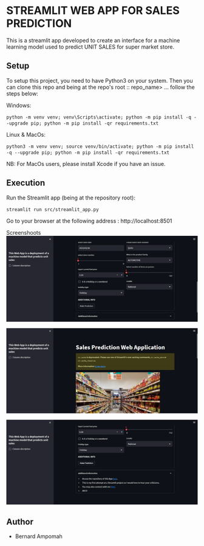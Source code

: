 # STREAMLIT WEB APP FOR SALES PREDICTION
This is a streamlit app developed to create an interface for a machine learning model used to predict UNIT SALES for  super market store.

## Setup
To setup this project, you need to have Python3 on your system. Then you can clone this repo and being at the repo's root :: repo_name> ... follow the steps below:

Windows:

    python -m venv venv; venv\Scripts\activate; python -m pip install -q --upgrade pip; python -m pip install -qr requirements.txt  

Linux & MacOs:

    python3 -m venv venv; source venv/bin/activate; python -m pip install -q --upgrade pip; python -m pip install -qr requirements.txt  
NB: For MacOs users, please install Xcode if you have an issue.

## Execution
Run the Streamlit app (being at the repository root):

    streamlit run src/streamlit_app.py

Go to your browser at the following address : http://localhost:8501

Screenshoots
![](/screenshoots/sales%20pred1.png)

![](/screenshoots/sales%20pred2.png)

![](/screenshoots/sales%20pred3.png)

## Author
- Bernard Ampomah[]()